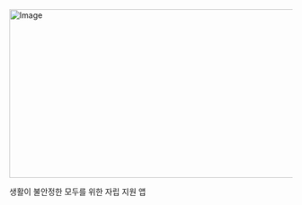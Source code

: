 <img width="806" height="300" alt="Image" src="https://github.com/user-attachments/assets/86e6ea3e-84c3-4c9d-ad69-4ead08d99858" />


생활이 불안정한 모두를 위한 자립 지원 앱
